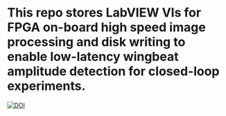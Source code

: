 # This repo stores LabVIEW VIs for FPGA on-board high speed image processing and disk writing to enable low-latency wingbeat amplitude detection for closed-loop experiments.

<a href="https://zenodo.org/doi/10.5281/zenodo.11060746"><img src="https://zenodo.org/badge/776217156.svg" alt="DOI"></a>
